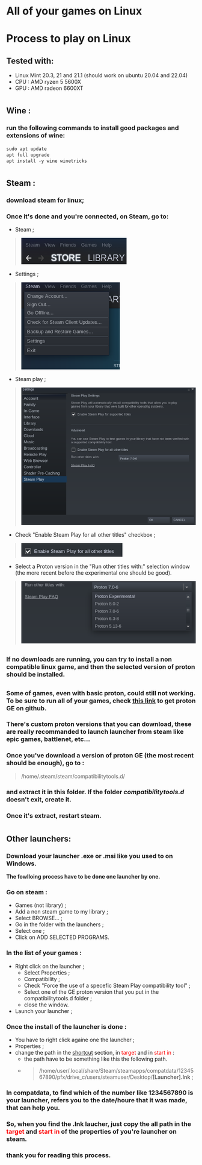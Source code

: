 # All of your games on Linux

# Process to play on Linux
## Tested with:
* Linux Mint 20.3, 21 and 21.1 (should work on ubuntu 20.04 and 22.04)
* CPU : AMD ryzen 5 5600X
* GPU : AMD radeon 6600XT
#
## Wine :
### run the following commands to install good packages and extensions of wine: 
```
sudo apt update 
apt full upgrade
apt install -y wine winetricks
```
#
## Steam :
### download steam for linux;
### Once it's done and you're connected, on Steam, go to:
* Steam ;
>  ![Text alternatif](./steam.png)
* Settings ;
>  ![Text alternatif](./steamsettings.png)
* Steam play ;
>  ![Text alternatif](./steamplay.png)
* Check "Enable Steam Play for all other titles" checkbox ;
>  ![Text alternatif](./enableproton.png)
* Select a Proton version in the "Run other titles with:" selection window (the more recent before the experimental one should be good).
>  ![Text alternatif](./selectprotonversion.png)
##
### If no downloads are running, you can try to install a non compatible linux game, and then the selected version of proton should be installed.
##
### Some of games, even with basic proton, could still not working. To be sure to run all of your games, check [this link](https://github.com/GloriousEggroll/proton-ge-custom/releases) to get proton GE on github.
### There's custom proton versions that you can download, these are really recommanded to launch launcher from steam like epic games, battlenet, etc...
### Once you've download a version of proton GE (the most recent should be enough), go to :
>/home/.steam/steam/compatibilitytools.d/
### and extract it in this folder. If the folder *compatibilitytools.d* doesn't exit, create it.
### Once it's extract, restart steam.
#
## Other launchers:
### Download your launcher .exe or .msi like you used to on Windows.
**The fowlloing process have to be done one launcher by one.**
### Go on steam :
* Games (not library) ;
* Add a non steam game to my library ;
* Select BROWSE... ;
* Go in the folder with the launchers ;
* Select one ;
* Click on ADD SELECTED PROGRAMS.
### In the list of your games :
* Right click on the launcher ;
  * Select Properties ;
  * Compatibility ;
  * Check "Force the use of a specefic Steam Play compatibility tool" ;
  * Select one of the GE proton version that you put in the compatibilitytools.d folder ;
  * close the window.
* Launch your launcher ;
### Once the install of the launcher is done :
* You have to right click againe one the launcher ;
* Properties ;
* change the path in the <u>shortcut</u> section, in <span style="color:red">target</span> and in <span style="color:red">start in</span> :
  * the path have to be something like this the following path.
  * >/home/user/.local/share/Steam/steamapps/compatdata/1234567890/pfx/drive_c/users/steamuser/Desktop/**[Launcher].lnk** ;
### In compatdata, to find which of the number like 1234567890 is your launcher, refers you to the date/houre that it was made, that can help you.
### So, when you find the .lnk laucher, just copy the all path in the <span style="color:red">target</span> and <span style="color:red">start in</span> of the properties of you're launcher on steam.

### thank you for reading this process.
